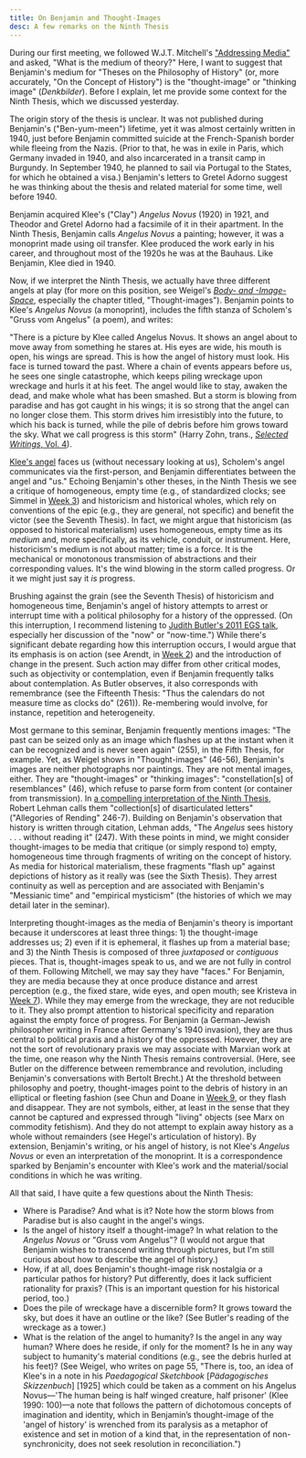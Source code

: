 ```yaml
---
title: On Benjamin and Thought-Images 
desc: A few remarks on the Ninth Thesis
---
```


During our first meeting, we followed W.J.T. Mitchell's ["Addressing Media"](http://www.mediatropes.com/index.php/Mediatropes/article/view/1771) and asked, "What is the medium of theory?" Here, I want to suggest that Benjamin's medium for "Theses on the Philosophy of History" (or, more accurately, "On the Concept of History") is the "thought-image" or "thinking image" (*Denkbilder*). Before I explain, let me provide some context for the Ninth Thesis, which we discussed yesterday. 

The origin story of the thesis is unclear. It was not published during Benjamin's ("Ben-yum-meen") lifetime, yet it was almost certainly written in 1940, just before Benjamin committed suicide at the French-Spanish border while fleeing from the Nazis. (Prior to that, he was in exile in Paris, which Germany invaded in 1940, and also incarcerated in a transit camp in Burgundy. In September 1940, he planned to sail via Portugal to the States, for which he obtained a visa.) Benjamin's letters to Gretel Adorno suggest he was thinking about the thesis and related material for some time, well before 1940.

Benjamin acquired Klee's ("Clay") *Angelus Novus* (1920) in 1921, and Theodor and Gretel Adorno had a facsimile of it in their apartment. In the Ninth Thesis, Benjamin calls *Angelus Novus* a painting; however, it was a monoprint made using oil transfer. Klee produced the work early in his career, and throughout most of the 1920s he was at the Bauhaus. Like Benjamin, Klee died in 1940.  

Now, if we interpret the Ninth Thesis, we actually have three different angels at play (for more on this position, see Weigel's [*Body- and -Image-Space*](http://voyager.library.uvic.ca/vwebv/holdingsInfo?bibId=3221204), especially the chapter titled, "Thought-images"). Benjamin points to Klee's *Angelus Novus* (a monoprint), includes the fifth stanza of Scholem's "Gruss vom Angelus" (a poem), and writes:

"There is a picture by Klee called Angelus Novus. It shows an angel about to move away from something he stares at. His eyes are wide, his mouth is open, his wings are spread. This is how the angel of history must look. His face is turned toward the past. Where a chain of events appears before us, he sees one single catastrophe, which keeps piling wreckage upon wreckage and hurls it at his feet. The angel would like to stay, awaken the dead, and make whole what has been smashed. But a storm is blowing from paradise and has got caught in his wings; it is so strong that the angel can no longer close them. This storm drives him irresistibly into the future, to which his back is turned, while the pile of debris before him grows toward the sky. What we call progress is this storm" (Harry Zohn, trans., [*Selected Writings*, Vol. 4](http://www.hup.harvard.edu/catalog.php?isbn=9780674022294)). 

[Klee's angel](https://www.1000museums.com/art_works/paul-klee-angelus-novus) faces us (without necessary looking at us), Scholem's angel communicates via the first-person, and Benjamin differentiates between the angel and "us." Echoing Benjamin's other theses, in the Ninth Thesis we see a critique of homogeneous, empty time (e.g., of standardized clocks; see Simmel in [Week 3](https://jentery.github.io/cspt500/)) and historicism and historical wholes, which rely on conventions of the epic (e.g., they are general, not specific) and benefit the victor (see the Seventh Thesis). In fact, we might argue that historicism (as opposed to historical materialism) uses homogeneous, empty time as its *medium* and, more specifically, as its vehicle, conduit, or instrument. Here, historicism's medium is not about matter; time is a force. It is the mechanical or monotonous transmission of abstractions and their corresponding values. It's the wind blowing in the storm called progress. Or it we might just say it *is* progress.   

Brushing against the grain (see the Seventh Thesis) of historicism and homogeneous time, Benjamin's angel of history attempts to arrest or interrupt time with a political philosophy for a history of the oppressed. (On this interruption, I recommend listening to [Judith Butler's 2011 EGS talk](https://www.youtube.com/watch?v=dtRwOkGV-B4), especially her discussion of the "now" or "now-time.") While there's significant debate regarding how this interruption occurs, I would argue that its emphasis is on action (see Arendt, in [Week 2](https://jentery.github.io/cspt500/)) and the introduction of change in the present. Such action may differ from other critical modes, such as objectivity or contemplation, even if Benjamin frequently talks about contemplation. As Butler observes, it also corresponds with remembrance (see the Fifteenth Thesis: "Thus the calendars do not measure time as clocks do" (261)). Re-membering would involve, for instance, repetition and heterogeneity. 

Most germane to this seminar, Benjamin frequently mentions images: "The past can be seized only as an image which flashes up at the instant when it can be recognized and is never seen again" (255), in the Fifth Thesis, for example. Yet, as Weigel shows in "Thought-images" (46-56), Benjamin's images are neither photographs nor paintings. They are not mental images, either. They are "thought-images" or "thinking images": "constellation[s] of resemblances" (46), which refuse to parse form from content (or container from transmission). In [a compelling interpretation of the Ninth Thesis](https://muse.jhu.edu/article/246499), Robert Lehman calls them "collection[s] of disarticulated letters" ("Allegories of Rending" 246-7). Building on Benjamin's observation that history is written through citation, Lehman adds, "The *Angelus* sees history . . . without reading it" (247). With these points in mind, we might consider thought-images to be media that critique (or simply respond to) empty, homogeneous time through fragments of writing on the concept of history. As media for historical materialism, these fragments "flash up" against depictions of history as it really was (see the Sixth Thesis). They arrest continuity as well as perception and are associated with Benjamin's "Messianic time" and "empirical mysticism" (the histories of which we may detail later in the seminar).

Interpreting thought-images as the media of Benjamin's theory is important because it underscores at least three things: 1) the thought-image addresses us; 2) even if it is ephemeral, it flashes up from a material base; and 3) the Ninth Thesis is composed of three *juxtaposed* or *contiguous* pieces. That is, thought-images speak to us, and we are not fully in control of them. Following Mitchell, we may say they have "faces." For Benjamin, they are media because they at once produce distance and arrest perception (e.g., the fixed stare, wide eyes, and open mouth; see Kristeva in [Week 7](https://jentery.github.io/cspt500/)). While they may emerge from the wreckage, they are not reducible to it. They also prompt attention to historical specificity and reparation against the empty force of progress. For Benjamin (a German-Jewish philosopher writing in France after Germany's 1940 invasion), they are thus central to political praxis and a history of the oppressed. However, they are not the sort of revolutionary praxis we may associate with Marxian work at the time, one reason why the Ninth Thesis remains controversial. (Here, see Butler on the difference between remembrance and revolution, including Benjamin's conversations with Bertolt Brecht.) At the threshold between philosophy and poetry, thought-images point to the debris of history in an elliptical or fleeting fashion (see Chun and Doane in [Week 9](https://jentery.github.io/cspt500/), or they flash and disappear. They are not symbols, either, at least in the sense that they cannot be captured and expressed through "living" objects (see Marx on commodity fetishism). And they do not attempt to explain away history as a whole without remainders (see Hegel's articulation of history). By extension, Benjamin's writing, or his angel of history, is not Klee's *Angelus Novus* or even an interpretation of the monoprint. It is a correspondence sparked by Benjamin's encounter with Klee's work and the material/social conditions in which he was writing.  

All that said, I have quite a few questions about the Ninth Thesis: 

* Where is Paradise? And what is it? Note how the storm blows from Paradise but is also caught in the angel's wings. 
* Is the angel of history itself a thought-image? In what relation to the *Angelus Novus* or "Gruss vom Angelus"? (I would not argue that Benjamin wishes to transcend writing through pictures, but I'm still curious about how to describe the angel of history.)
* How, if at all, does Benjamin's thought-image risk nostalgia or a particular pathos for history? Put differently, does it lack sufficient rationality for praxis? (This is an important question for his historical period, too.)
* Does the pile of wreckage have a discernible form? It grows toward the sky, but does it have an outline or the like? (See Butler's reading of the wreckage as a tower.)
* What is the relation of the angel to humanity? Is the angel in any way human? Where does he reside, if only for the moment? Is he in any way subject to humanity's material conditions (e.g., see the debris hurled at his feet)? (See Weigel, who writes on page 55, "There is, too, an idea of Klee's in a note in his *Paedagogical Sketchbook* [*Pädagogisches Skizzenbuch*] [1925] which could be taken as a comment on his Angelus Novus—'The human being is half winged creature, half prisoner' (Klee 1990: 100)—a note that follows the pattern of dichotomous concepts of imagination and identity, which in Benjamin’s thought-image of the 'angel of history' is wrenched from its paralysis as a metaphor of existence and set in motion of a kind that, in the representation of non-synchronicity, does not seek resolution in reconciliation.")